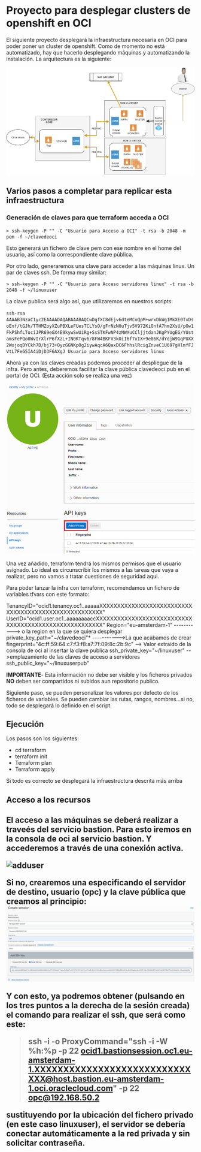 <h1>Proyecto para desplegar clusters de openshift en OCI</h1>

El siguiente proyecto desplegará la infraestructura necesaria en OCI para poder poner un cluster de openshift.
Como de momento no está automatizado, hay que hacerlo desplegando máquinas y automatizando la instalación.
La arquitectura es la siguiente:

![esquema](/esquema.png)


<h2>Varios pasos a completar para replicar esta infraestructura</h2>

<h3>Generación de claves para que terraform acceda a OCI</h3>

    > ssh-keygen -P "" -C "Usuario para Acceso a OCI" -t rsa -b 2048 -m pem -f ~/clavedeoci

<p>Esto generará un fichero de clave pem con ese nombre en el home del usuario, así como la correspondiente clave pública.</p>
<p>Por otro lado, generaremos una clave para acceder a las máquinas linux. Un par de claves ssh. De forma muy similar:</p>

    > ssh-keygen -P "" -C "Usuario para Acceso servidores linux" -t rsa -b 2048 -f ~/linuxuser

La clave publica será algo así, que utilizaremos en nuestros scripts:

`ssh-rsa AAAAB3NzaC1yc2EAAAADAQABAAABAQCwDgfXC8dEjv6dteMCoQpM+wrxDkWg1MkXE0TxDsoEnf/tGJh/TTHMZoyXZuPBXLeFUesTCLYsO/gFrNzN0uTjv5V972KiOnfA7hm2XsU/pOw1FkPShfLTociJPR69eGX4E9kywSwUiRg+SsSTKFwNP4zMWXuCCljjtdanJKgPYUgEG/YUstamsFePQo0WvIrXlrP6fXzL+IN0KTqv6/8FW4BKFV3k0iI6f7xIX+9e86K/dYdjW9GqPUXX2WojoqDYCkh7D/bj73+OyzGGNKpOg2iywAqcA6QaxDC6FhhslRcigZnveC1U697gHlmfFJVtL7FeG5IA4iDjD3F6AXgJ Usuario para Acceso servidores linux`

Ahora ya con las claves creadas podemos proceder al despliegue de la infra. Pero antes, deberemos facilitar la clave pública clavedeoci.pub en el portal de OCI. (Esta acción solo se realiza una vez)

![adduser](/add_oracle_user.png)

Una vez añadido, terraform tendrá los mismos permisos que el usuario asignado. Lo ideal es circunscribir los mismos a las tareas que vaya a realizar, pero no vamos a tratar cuestiones de seguridad aqui. 

Para poder lanzar la infra con terraform, recomendamos un fichero de variables tfvars con este formato:

<p>
TenancyID="ocid1.tenancy.oc1..aaaaaXXXXXXXXXXXXXXXXXXXXXXXXXXXXXXXXXXXXXXXXXXXXXXXXXXXXX"
UserID="ocid1.user.oc1..aaaaaaaaccXXXXXXXXXXXXXXXXXXXXXXXXXXXXXXXXXXXXXXXXXXXXXXXXXXXXXX"
Region="eu-amsterdam-1"        -----------> o la region en la que se quiera desplegar
private_key_path="~/clavedeoci"* ----------->La que acabamos de crear 
fingerprint="4c:ff:59:64:c7:f3:f8:a7:7f:09:8c:2b:9c" --> Valor extraído de la consola de oci al insertar la clave publica
ssh_private_key="~/linuxuser" -->emplazamiento de las claves de acceso a servidores
ssh_public_key="~/linuxuserpub"
</p>

<p3>**IMPORTANTE**- Esta información no debe ser visible y los ficheros privados **NO** deben ser compartidos ni subidos aun repositorio publico.</p3>

Siguiente paso, se pueden personalizar los valores por defecto de los ficheros de variables. Se pueden cambiar las rutas, rangos, nombres...si no, todo se desplegará lo definido en el script.

<h2>Ejecución</h2>

Los pasos son los siguientes:

- cd terraform 
- terraform init 
- Terraform plan
- Terraform apply

<p>Si todo es correcto se desplegará la infraestructura descrita más arriba</p>

<h2>Acceso a los recursos<h2>

El acceso a las máquinas se deberá realizar a traveés del servicio bastion. Para esto iremos en la consola de oci al servicio bastion.
Y accederemos a través de una conexión activa. 

![adduser](/bastion_session.png)

Si no, crearemos una especificando el servidor de destino, usuario (opc) y la clave pública que creamos al principio:
![adduser](/add_session.png)

Y con esto, ya podremos obtener (pulsando en los tres puntos a la derecha de la sesión creada) el comando para realizar el ssh, que será como este:
 
  > ssh -i <privateKey> -o ProxyCommand="ssh -i <privateKey> -W %h:%p -p 22 ocid1.bastionsession.oc1.eu-amsterdam-1.XXXXXXXXXXXXXXXXXXXXXXXXXXXXXX@host.bastion.eu-amsterdam-1.oci.oraclecloud.com" -p 22 opc@192.168.50.2

  sustituyendo <privateKey> por la ubicación del fichero privado (en este caso linuxuser), el servidor se debería conectar automáticamente a la red privada y sin solicitar contraseña.